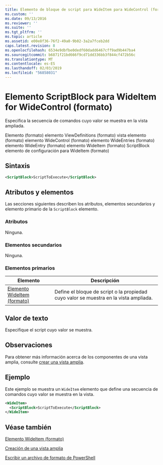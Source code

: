 ```yaml
---
title: Elemento de bloque de script para WideItem para WideControl (formato) | Microsoft Docs
ms.custom: ''
ms.date: 09/13/2016
ms.reviewer: ''
ms.suite: ''
ms.tgt_pltfrm: ''
ms.topic: article
ms.assetid: e00e8f36-76f2-49a0-9b02-3a2a7fceb2dd
caps.latest.revision: 8
ms.openlocfilehash: 6534e9dbfbe0dedf60dadd6467cff9ad9b447ba4
ms.sourcegitcommit: b6871f21bd666f9cd71dd336bb3f844cf472b56c
ms.translationtype: MT
ms.contentlocale: es-ES
ms.lasthandoff: 02/03/2019
ms.locfileid: "56858031"
---
```

# <a name="scriptblock-element-for-wideitem-for-widecontrol-format"></a>Elemento ScriptBlock para WideItem for WideControl (formato)

Especifica la secuencia de comandos cuyo valor se muestra en la vista ampliada.

Elemento (formato) elemento ViewDefinitions (formato) vista elemento (formato) elemento WideControl (formato) elemento WideEntries (formato) elemento WideEntry (formato) elemento WideItem (formato) ScriptBlock elemento de configuración para WideItem (formato)

## <a name="syntax"></a>Sintaxis

```xml
<ScriptBlock>ScriptToExecute</ScriptBlock>
```

## <a name="attributes-and-elements"></a>Atributos y elementos

Las secciones siguientes describen los atributos, elementos secundarios y elemento primario de la `ScriptBlock` elemento.

### <a name="attributes"></a>Atributos

Ninguna.

### <a name="child-elements"></a>Elementos secundarios

Ninguna.

### <a name="parent-elements"></a>Elementos primarios

|Elemento|Descripción|
|-------------|-----------------|
|[Elemento WideItem (formato)](./wideitem-element-for-widecontrol-format.md)|Define el bloque de script o la propiedad cuyo valor se muestra en la vista ampliada.|

## <a name="text-value"></a>Valor de texto

Especifique el script cuyo valor se muestra.

## <a name="remarks"></a>Observaciones

Para obtener más información acerca de los componentes de una vista amplia, consulte [crear una vista amplia](./creating-a-wide-view.md).

## <a name="example"></a>Ejemplo

Este ejemplo se muestra un `WideItem` elemento que define una secuencia de comandos cuyo valor se muestra en la vista.

```xml
<WideItem>
  <ScriptBlock>ScriptToExecute</ScriptBlock>
</WideItem>
```

## <a name="see-also"></a>Véase también

[Elemento WideItem (formato)](./wideitem-element-for-widecontrol-format.md)

[Creación de una vista amplia](./creating-a-wide-view.md)

[Escribir un archivo de formato de PowerShell](./writing-a-powershell-formatting-file.md)
